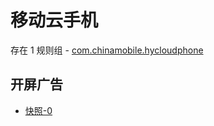 # 移动云手机

存在 1 规则组 - [com.chinamobile.hycloudphone](/src/apps/com.chinamobile.hycloudphone.ts)

## 开屏广告

- [快照-0](https://i.gkd.li/import/13227571)

